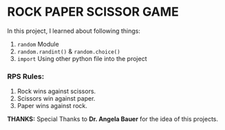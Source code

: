 # ROCK PAPER SCISSOR GAME 

In this project, I learned about following things: 

1. `random` Module
2. `random.randint()` & `random.choice()`
3. `import` Using other python file into the project 


### RPS Rules: 

1. Rock wins against scissors.
2. Scissors win against paper.
3. Paper wins against rock.

**THANKS:** Special Thanks to **Dr. Angela Bauer** for the idea of this projects.  